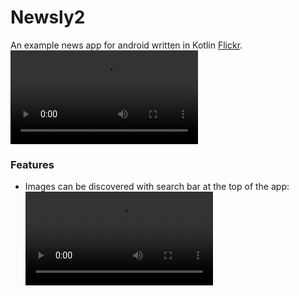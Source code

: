 # Newsly2
An example news app for android written in Kotlin [Flickr](https://flickr.com/ "Flickr - online photo gallery").
<video src='https://user-images.githubusercontent.com/48180766/140659268-fe84a271-175d-4d65-a9d8-22f1ee8c0b9e.mov'/>

### Features
- Images can be discovered with search bar at the top of the app:
  <video src='https://user-images.githubusercontent.com/48180766/156548724-28781c84-7595-4eca-ab85-cf8dd4fa2056.mov'/>
